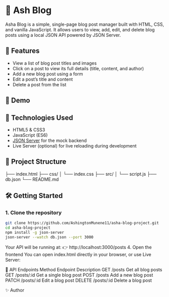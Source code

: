 # 📝 Ash Blog 

Asha Blog is a simple, single-page blog post manager built with HTML, CSS, and vanilla JavaScript. It allows users to view, add, edit, and delete blog posts using a local JSON API powered by JSON Server.

## 🚀 Features

- View a list of blog post titles and images
- Click on a post to view its full details (title, content, and author)
- Add a new blog post using a form
- Edit a post’s title and content
- Delete a post from the list

## 📸 Demo


## 🔧 Technologies Used

- HTML5 & CSS3
- JavaScript (ES6)
- [JSON Server](https://github.com/typicode/json-server) for the mock backend
- Live Server (optional) for live reloading during development

## 📁 Project Structure

├── index.html
├── css/
│ └── index.css
├── src/
│ └── script.js
├── db.json
└── README.md

## 🛠️ Getting Started

### 1. Clone the repository

```bash
git clone https://github.com/AshingtonMunene11/asha-blog-project.git
cd asha-blog-project
npm install -g json-server
json-server --watch db.json --port 3000
```
Your API will be running at: 👉 http://localhost:3000/posts
4. Open the frontend
You can open index.html directly in your browser, or use Live Server:

🧪 API Endpoints
Method	Endpoint	Description
GET	/posts	Get all blog posts
GET	/posts/:id	Get a single blog post
POST	/posts	Add a new blog post
PATCH	/posts/:id	Edit a blog post
DELETE	/posts/:id	Delete a blog post

✨ Author

